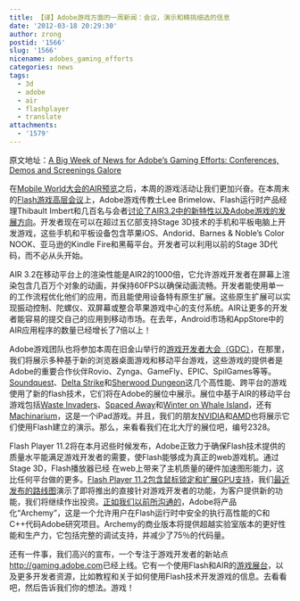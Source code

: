 ```yaml
---
title: 【译】Adobe游戏方面的一周新闻：会议，演示和精挑细选的信息
date: '2012-03-18 20:29:30'
author: zrong
postid: '1566'
slug: '1566'
nicename: adobes_gaming_efforts
categories: news
tags:
  - 3d
  - adobe
  - air
  - flashplayer
  - translate
attachments:
  - '1579'
---
```


原文地址：[A Big Week of News for Adobe’s Gaming Efforts: Conferences, Demos and Screenings Galore](http://blogs.adobe.com/digitalmedia/2012/03/a-big-week-of-news-for-adobes-gaming-efforts-conferences-demos-and-screenings-galore/)


在[Mobile World大会的AIR预览](https://blogs.adobe.com/digitalmedia/2012/02/mobile-gaming-gets-a-performance-boost-adobe-air-3-2-with-2d-and-3d-hardware-acceleration-announced/)之后，本周的游戏活动让我们更加兴奋。在本周末的[Flash游戏高层会议](http://www.flashgamingsummit.com/)上，Adobe游戏传教士Lee Brimelow、Flash运行时产品经理Thibault Imbert和几百名与会者[讨论了AIR3.2中的新特性以及Adobe游戏的发展方向](http://partners-ar.adobeconnect.com/p84glz9113f/)。开发者现在可以在超过五亿部支持Stage 3D技术的手机和平板电脑上开发游戏，这些手机和平板设备包含苹果iOS、Andorid、Barnes & Noble’s Color NOOK、亚马逊的Kindle Fire和黑莓平台。开发者可以利用以前的Stage 3D代码，而不必从头开始。

AIR 3.2在移动平台上的渲染性能是AIR2的1000倍，它允许游戏开发者在屏幕上渲染包含几百万个对象的动画，并保持60FPS以确保动画流畅。开发者能使用单一的工作流程优化他们的应用，而且能使用设备特有原生扩展。这些原生扩展可以实现振动控制、陀螺仪、双屏幕或整合苹果游戏中心的支付系统。AIR让更多的开发者能容易的提交自己的应用到移动市场。在去年，Android市场和AppStore中的AIR应用程序的数量已经增长了7倍以上！

Adobe游戏团队也将参加本周在旧金山举行的[游戏开发者大会（GDC）](http://gdconf.com/)，在那里，我们将展示多种基于新的浏览器桌面游戏和移动平台游戏，这些游戏的提供者是Adobe的重要合作伙伴Rovio、Zynga、GameFly、EPIC、SpilGames等等。[Soundquest](http://www.youtube.com/watch?v=H2ApW_YZZo8)、[Delta Strike](http://www.youtube.com/user/Pro3Games?feature=mhee#p/a/u/0/prVUqbgKh0w)和[Sherwood Dungeon](http://www.maidmarian.com/sherwoodalpha.html)这几个高性能、跨平台的游戏使用了新的flash技术，它们将在Adobe的展位中展示。展位中基于AIR的移动平台游戏包括[Waste Invaders](http://vimeo.com/37725174)、[Spaced Away](http://spacedaway.com/)和[Winter on Whale Island](http://v.youku.com/v_show/id_XMzU3MjczOTI0.html)，还有[Machinarium](https://blogs.adobe.com/digitalmedia/2011/09/flash-based-machinarium-game-is-now-1-ipad-app-delivered-using-adobe-air/)，这是一个iPad游戏。并且，我们的朋友[NVIDIA](http://www.nvidia.com/page/home.html)和[AMD](http://blogs.amd.com/fusion/2012/02/27/adobe-flash-player-11-2-is-coming-see-how-amd-technology-can-make-it-fly/)也将展示它们使用Flash建立的演示。那么，来看看我们在北大厅的展位吧，编号2328。

Flash Player 11.2将在本月迟些时候发布，Adobe正致力于确保Flash技术提供的质量水平能满足游戏开发者的需要，使Flash能够成为真正的web游戏机。通过Stage 3D，Flash播放器已经 在web上带来了主机质量的硬件加速图形能力，这比任何平台做的更多。[Flash Player 11.2包含鼠标锁定和扩展GPU支持](http://tv.adobe.com/watch/adc-presents/introducing-flash-player-112/)，我们[最近发布的路线图](http://www.adobe.com/devnet/flashplatform/whitepapers/roadmap.html)演示了即将推出的直接针对游戏开发者的功能，为客户提供新的功能，我们将继续作出投资。[正如我们以前所沟通的](http://blogs.adobe.com/flashplayer/2011/09/updates-from-the-lab.html)，Adobe将产品化“Archemy”，这是一个允许用户在Flash运行时中安全的执行高性能的C和C++代码Adobe研究项目。Archemy的商业版本将提供超越实验室版本的更好性能和生产力，它包括完整的调试支持，并减少了75％的代码量。

还有一件事，我们高兴的宣布，一个专注于游戏开发者的新站点<http://gaming.adobe.com>已经上线。它有一个使用Flash和AIR的[游戏展台](http://gaming.adobe.com/showcase/)，以及更多开发者资源，比如教程和关于如何使用Flash技术开发游戏的信息。去看看吧，然后告诉我们你的想法。游戏！
